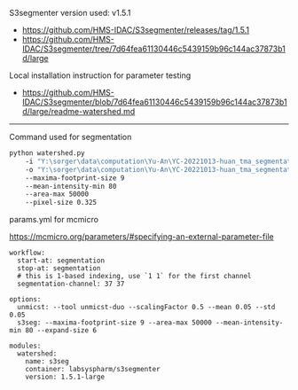 S3segmenter version used: v1.5.1
- https://github.com/HMS-IDAC/S3segmenter/releases/tag/1.5.1
- https://github.com/HMS-IDAC/S3segmenter/tree/7d64fea61130446c5439159b96c144ac37873b1d/large


Local installation instruction for parameter testing
- https://github.com/HMS-IDAC/S3segmenter/blob/7d64fea61130446c5439159b96c144ac37873b1d/large/readme-watershed.md

---

Command used for segmentation
```bash
python watershed.py 
    -i "Y:\sorger\data\computation\Yu-An\YC-20221013-huan_tma_segmentation\2022_tma_1-pmap.tif" 
    -o "Y:\sorger\data\computation\Yu-An\YC-20221013-huan_tma_segmentation\2022_tma_1-f9_nucleiRing.ome.tif" 
    --maxima-footprint-size 9 
    --mean-intensity-min 80 
    --area-max 50000 
    --pixel-size 0.325
```


params.yml for mcmicro

https://mcmicro.org/parameters/#specifying-an-external-parameter-file

```
workflow:
  start-at: segmentation
  stop-at: segmentation
  # this is 1-based indexing, use `1 1` for the first channel
  segmentation-channel: 37 37

options:
  unmicst: --tool unmicst-duo --scalingFactor 0.5 --mean 0.05 --std 0.05
  s3seg: --maxima-footprint-size 9 --area-max 50000 --mean-intensity-min 80 --expand-size 6

modules:
  watershed:
    name: s3seg
    container: labsyspharm/s3segmenter
    version: 1.5.1-large
```